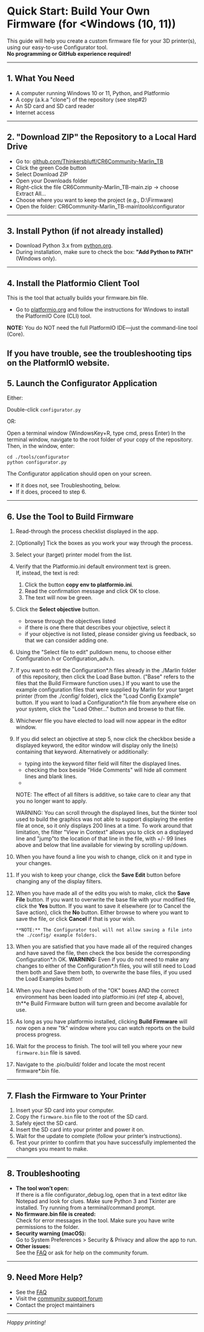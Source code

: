 # Quick Start: Build Your Own Firmware (for <Windows (10, 11))

This guide will help you create a custom firmware file for your 3D printer(s), using our easy-to-use Configurator tool.  
**No programming or GitHub experience required!**

---

## 1. What You Need

- A computer running Windows 10 or 11, Python, and Platformio
- A copy (a.k.a "clone") of the repository (see step#2)
- An SD card and SD card reader
- Internet access

---

## 2. "Download ZIP" the Repository to a Local Hard Drive

- Go to: [github.com/Thinkersbluff/CR6Community-Marlin_TB](https://github.com/Thinkersbluff/CR6Community-Marlin_TB)
- Click the green Code button
- Select Download ZIP
- Open your Downloads folder
- Right-click the file CR6Community-Marlin_TB-main.zip → choose Extract All…
- Choose where you want to keep the project (e.g., D:\Firmware)
- Open the folder: CR6Community-Marlin_TB-main\tools\configurator

---

## 3. Install Python (if not already installed)

- Download Python 3.x from [python.org](https://www.python.org/downloads/).
- During installation, make sure to check the box: **"Add Python to PATH"** (Windows only).

---

## 4. Install the Platformio Client Tool

This is the tool that actually builds your firmware.bin file.

- Go to [platformio.org](https://platformio.org/install/cli) and follow the instructions for Windows to install the PlatformIO Core (CLI) tool.

**NOTE:** You do NOT need the full PlatformIO IDE—just the command-line tool (Core).

If you have trouble, see the troubleshooting tips on the PlatformIO website.
---

## 5. Launch the Configurator Application
Either:

Double-click `configurator.py` 

OR: 

Open a terminal window (WindowsKey+R, type cmd, press Enter)
In the terminal window, navigate to the root folder of your copy of the repository.
Then, in the window, enter:

```
cd ./tools/configurator
python configurator.py
```

The Configurator application should open on your screen.
 - If it does not, see Troubleshooting, below.
 - If it does, proceed to step 6.

---

## 6. Use the Tool to Build Firmware

1. Read-through the process checklist displayed in the app.
2. [Optionally] Tick the boxes as you work your way through the process.
3. Select your (target) printer model from the list.
4. Verify that the Platformio.ini default environment text is green.  
  If, instead, the text is red: 
      1. Click the button **copy env to platformio.ini**. 
      2. Read the confirmation message and click OK to close.
      3. The text will now be green.
5. Click the **Select objective** button.
   - browse through the objectives listed
   - if there is one there that describes your objective, select it
   - if your objective is not listed, please consider giving us feedback, so that we can consider adding one.
6. Using the "Select file to edit" pulldown menu, to choose either Configuration.h or Configuration_adv.h.
7. If you want to edit the Configuration*.h files already in the ./Marlin folder of this repository, then click the Load Base button. ("Base" refers to the files that the Build Firmware function uses.)
   If you want to use the example configuration files that were supplied by Marlin for your target printer (from the ./config/ folder), click the "Load Config Example" button.
   If you want to load a Configuration*.h file from anywhere else on your system, click the "Load Other..." button and browse to that file.
8. Whichever file you have elected to load will now appear in the editor window.
9. If you did select an objective at step 5, now click the checkbox beside a displayed keyword, the editor window will display only the line(s) containing that keyword.
   Alternatively or additionally:
    - typing into the keyword filter field will filter the displayed lines.
    - checking the box beside "Hide Comments" will hide all comment lines and blank lines.
    - 
   NOTE: The effect of all filters is additive, so take care to clear any that you no longer want to apply.  

   WARNING: You can scroll through the displayed lines, but the tkinter tool used to build the graphics was not able to support displaying the entire file at once, so it only displays 200 lines at a time.
   To work around that limitation, the filter "View in Context" allows you to click on a displayed line and "jump"to the location of that line in the file, with +/- 99 lines above and below that line available for viewing by scrolling up/down.
10. When you have found a line you wish to change, click on it and type in your changes.
11. If you wish to keep your change, click the **Save Edit** button before changing any of the display filters.
12. When you have made all of the edits you wish to make, click the **Save File** button.
    If you want to overwrite the base file with your modified file, click the **Yes** button.
    If you want to save it elsewhere (or to Cancel the Save action), click the **No** button.
    Either browse to where you want to save the file, or click **Cancel** if that is your wish.
    ```
    **NOTE:** The Configurator tool will not allow saving a file into the ./config/ example folders.
    ```
13. When you are satisfied that you have made all of the required changes and have saved the file, then check the box beside the corresponding Configuration*.h OK.
**WARNING:** Even if you do not need to make any changes to either of the Configuration*.h files, you will still need to Load them both and Save them both, to overwrite the base files, if you used the Load Examples button!
15. When you have checked both of the "OK" boxes AND the correct environment has been loaded into platformio.ini (ref step 4, above), th**e Build Firmware button will turn green and become available for use.
16. As long as you have platformio installed, clicking **Build Firmware** will now open a new "tk" window where you can watch reports on the build process progress.
17. Wait for the process to finish. The tool will tell you where your new `firmware.bin` file is saved.
18. Navigate to the .pio/build/<environment name> folder and locate the most recent firmware*.bin file.

---

## 7. Flash the Firmware to Your Printer

1. Insert your SD card into your computer.
2. Copy the `firmware.bin` file to the root of the SD card.
3. Safely eject the SD card.
4. Insert the SD card into your printer and power it on.
5. Wait for the update to complete (follow your printer’s instructions).
6. Test your printer to confirm that you have successfully implemented the changes you meant to make.

---

## 8. Troubleshooting

- **The tool won’t open:**  
  If there is a file configurator_debug.log, open that in a text editor like Notepad and look for clues.
  Make sure Python 3 and Tkinter are installed. Try running from a terminal/command prompt.
- **No firmware.bin file is created:**  
  Check for error messages in the tool. Make sure you have write permissions to the folder.
- **Security warning (macOS):**  
  Go to System Preferences > Security & Privacy and allow the app to run.
- **Other issues:**  
  See the [FAQ](../FAQ.md) or ask for help on the community forum.

---

## 9. Need More Help?

- See the [FAQ](../FAQ.md)
- Visit the [community support forum](https://community.cr6.com)
- Contact the project maintainers

---

*Happy printing!*
